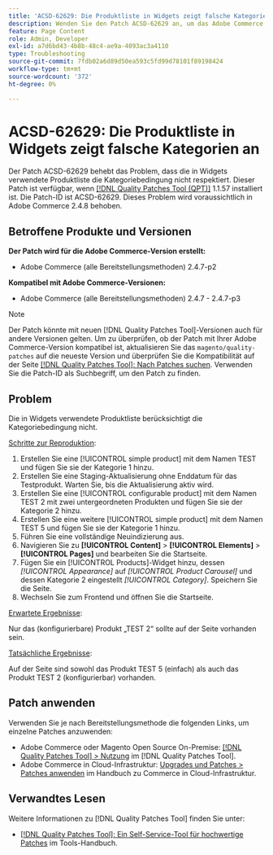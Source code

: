 ```yaml
---
title: 'ACSD-62629: Die Produktliste in Widgets zeigt falsche Kategorien an'
description: Wenden Sie den Patch ACSD-62629 an, um das Adobe Commerce-Problem zu beheben, bei dem eine in Widgets verwendete Produktliste die Kategoriebedingung nicht erfüllt.
feature: Page Content
role: Admin, Developer
exl-id: a7d6bd43-4b8b-48c4-ae9a-4093ac3a4110
type: Troubleshooting
source-git-commit: 7fdb02a6d89d50ea593c5fd99d78101f89198424
workflow-type: tm+mt
source-wordcount: '372'
ht-degree: 0%

---
```


# ACSD-62629: Die Produktliste in Widgets zeigt falsche Kategorien an

Der Patch ACSD-62629 behebt das Problem, dass die in Widgets verwendete Produktliste die Kategoriebedingung nicht respektiert. Dieser Patch ist verfügbar, wenn [[!DNL Quality Patches Tool (QPT)]](/help/tools/quality-patches-tool/quality-patches-tool-to-self-serve-quality-patches.md) 1.1.57 installiert ist. Die Patch-ID ist ACSD-62629. Dieses Problem wird voraussichtlich in Adobe Commerce 2.4.8 behoben.

## Betroffene Produkte und Versionen

**Der Patch wird für die Adobe Commerce-Version erstellt:**

* Adobe Commerce (alle Bereitstellungsmethoden) 2.4.7-p2

**Kompatibel mit Adobe Commerce-Versionen:**

* Adobe Commerce (alle Bereitstellungsmethoden) 2.4.7 - 2.4.7-p3

>[!NOTE]
>
>Der Patch könnte mit neuen [!DNL Quality Patches Tool]-Versionen auch für andere Versionen gelten. Um zu überprüfen, ob der Patch mit Ihrer Adobe Commerce-Version kompatibel ist, aktualisieren Sie das `magento/quality-patches` auf die neueste Version und überprüfen Sie die Kompatibilität auf der Seite [[!DNL Quality Patches Tool]: Nach Patches suchen](https://experienceleague.adobe.com/tools/commerce-quality-patches/index.html). Verwenden Sie die Patch-ID als Suchbegriff, um den Patch zu finden.

## Problem

Die in Widgets verwendete Produktliste berücksichtigt die Kategoriebedingung nicht.

<u>Schritte zur Reproduktion</u>:

1. Erstellen Sie eine [!UICONTROL simple product] mit dem Namen TEST und fügen Sie sie der Kategorie 1 hinzu.
1. Erstellen Sie eine Staging-Aktualisierung ohne Enddatum für das Testprodukt. Warten Sie, bis die Aktualisierung aktiv wird.
1. Erstellen Sie eine [!UICONTROL configurable product] mit dem Namen TEST 2 mit zwei untergeordneten Produkten und fügen Sie sie der Kategorie 2 hinzu.
1. Erstellen Sie eine weitere [!UICONTROL simple product] mit dem Namen TEST 5 und fügen Sie sie der Kategorie 1 hinzu.
1. Führen Sie eine vollständige Neuindizierung aus.
1. Navigieren Sie zu **[!UICONTROL Content]** > **[!UICONTROL Elements]** > **[!UICONTROL Pages]** und bearbeiten Sie die Startseite.
1. Fügen Sie ein [!UICONTROL Products]-Widget hinzu, dessen *[!UICONTROL Appearance]* auf *[!UICONTROL Product Carousel]* und dessen Kategorie 2 eingestellt *[!UICONTROL Category]*. Speichern Sie die Seite.
1. Wechseln Sie zum Frontend und öffnen Sie die Startseite.

<u>Erwartete Ergebnisse</u>:

Nur das (konfigurierbare) Produkt „TEST 2“ sollte auf der Seite vorhanden sein.

<u>Tatsächliche Ergebnisse</u>:

Auf der Seite sind sowohl das Produkt TEST 5 (einfach) als auch das Produkt TEST 2 (konfigurierbar) vorhanden.

## Patch anwenden

Verwenden Sie je nach Bereitstellungsmethode die folgenden Links, um einzelne Patches anzuwenden:

* Adobe Commerce oder Magento Open Source On-Premise: [[!DNL Quality Patches Tool] > Nutzung](/help/tools/quality-patches-tool/usage.md) im [!DNL Quality Patches Tool].
* Adobe Commerce in Cloud-Infrastruktur: [Upgrades und Patches > Patches anwenden](https://experienceleague.adobe.com/docs/commerce-cloud-service/user-guide/develop/upgrade/apply-patches.html) im Handbuch zu Commerce in Cloud-Infrastruktur.


## Verwandtes Lesen

Weitere Informationen zu [!DNL Quality Patches Tool] finden Sie unter:

* [[!DNL Quality Patches Tool]: Ein Self-Service-Tool für hochwertige Patches](/help/tools/quality-patches-tool/quality-patches-tool-to-self-serve-quality-patches.md) im Tools-Handbuch.
